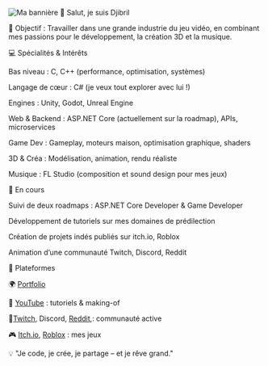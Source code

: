 ![Ma bannière](https://github.com/gamehooperstudio/gamehooperstudio/blob/main/bani%C3%A8re.png)
👋 Salut, je suis Djibril

🎯 Objectif : Travailler dans une grande industrie du jeu vidéo, en combinant mes passions pour le développement, la création 3D et la musique.

💻 Spécialités & Intérêts

Bas niveau : C, C++ (performance, optimisation, systèmes)

Langage de cœur : C# (je veux tout explorer avec lui !)

Engines : Unity, Godot, Unreal Engine

Web & Backend : ASP.NET Core (actuellement sur la roadmap), APIs, microservices

Game Dev : Gameplay, moteurs maison, optimisation graphique, shaders

3D & Créa : Modélisation, animation, rendu réaliste

Musique : FL Studio (composition et sound design pour mes jeux)

🚀 En cours

Suivi de deux roadmaps : ASP.NET Core Developer & Game Developer

Développement de tutoriels sur mes domaines de prédilection

Création de projets indés publiés sur itch.io, Roblox

Animation d’une communauté Twitch, Discord, Reddit

📢 Plateformes

🌍 [Portfolio](https://sites.google.com/view/gamehooper?usp=sharing)

🎥 [YouTube](https://www.youtube.com/@Djibril-h2r) : tutoriels & making-of

💬[Twitch](https://www.twitch.tv/gamehooper_studio), Discord, [Reddit](https://www.reddit.com/r/Gamehooper_Studio/),: communauté active

🎮 [Itch.io](https://gamehooper-studio.itch.io/), [Roblox](https://www.roblox.com/fr/users/8874496641/profile?friendshipSourceType=ProfileShare)  : mes jeux

💡 "Je code, je crée, je partage – et je rêve grand."
